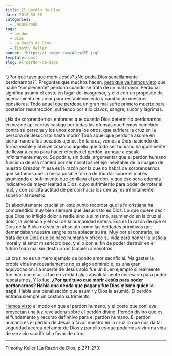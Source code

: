 ```yaml
---
title: El perdón de Dios
date: 2018-03-30
categories:
  - JesusFreak
tags:
  - perdon
  - Dios
  - La Razón de Dios
  - Timothy Keller
banner: "https://i.imgur.com/AlugzZE.jpg"
template: post
slug: el-perdon-de-dios
---
```


“¿Por qué tuvo que morir Jesús? ¿No podía Dios sencillamente perdonarnos?”. Preguntas que muchos hacen, [pero que ya hemos visto](https://lavaldi.com/el-perdon-real-conlleva-sufrimiento) que nadie “simplemente” perdona cuando se trata de un mal mayor. Perdonar significa asumir el coste en lugar del trasgresor, y ello con un propósito de acercamiento en amor para restablecimiento y cambio de nuestros opositores. Todo aquel que perdona un gran mal sufre primero muerte para posterior resurrección, sufriendo por ello clavos, sangre, sudor y lágrimas.

¿Ha de sorprendernos entonces que cuando Dios determinó perdonarnos en vez de aplicarnos castigo por todas las ofensas que hemos cometido contra su persona y los unos contra los otros, que sufriera la cruz en la persona de Jesucristo hasta morir? Todo aquel que perdona asume en cierta manera los pecados ajenos. En la cruz, vemos a Dios haciendo de forma visible y al nivel cósmico aquello que todo ser humano ha igualmente de llevar a cabo para hacer efectivo el perdón, aunque a escala infinitamente mayor. Se podría, sin duda, argumentar que el perdón humano funciona de esa manera por ser nosotros reflejo inevitable de la imagen de nuestro Creador. Y esa es la razón por la que no habrá de sorprendernos que sintamos que la única posible forma de triunfar sobre el mal es asumiendo el sufrimiento que conlleva el perdón, y que eso sería además indicativo de mayor lealtad a Dios, cuyo sufrimiento para poder derrotar al mal, y con solícita actitud de perdón hacia los demás, es infinitamente superior al nuestro.

Es absolutamente crucial en este punto recordar que la fe cristiana ha comprendido muy bien siempre que Jesucristo es Dios. Lo que quiere decir que Dios no infligió dolor a nadie sino a sí mismo, asumiendo en la cruz el dolor, la violencia y el mal de la humanidad entera. Esa es la razón de que el Dios de la Biblia no sea en absoluto como las deidades primitivas que demandaban nuestra sangre para aplacar su ira. Muy por el contrario, se trata de un Dios que se hace humano y ofrece su vida para honrar la justicia moral y el amor misericordioso, y ello con el fin de poder destruir en el futuro todo mal sin destruirnos también a nosotros.

La cruz no es un mero ejemplo de bonito amor sacrificial. Malgastar la propia vida innecesariamente no es algo admirable, es una gran equivocación. La muerte de Jesús sólo fue un buen ejemplo si realmente fue más que eso, si fue en verdad algo absolutamente necesario para poder rescatarnos. Y lo fue. **¿Por qué tuvo que morir Jesús para poder perdonarnos? Había una deuda que pagar y fue Dios mismo quien la pagó.** Había una penalización que asumir y Dios la asumió. El perdón entraña siempre un costoso sufrimiento.

[Hemos visto](https://lavaldi.com/el-perdon-real-conlleva-sufrimiento) el modo en que el perdón humano, y el coste que conlleva, proyectan una luz reveladora sobre el perdón divino. Perdón divino que es el fundamento y recurso definitivo para el perdón humano. El perdón humano es el perdón de Jesús a favor nuestro en la cruz lo que nos da tal seguridad acerca del amor de Dios y por ello es que podemos vivir una vida de servicio sacrificial a favor de otros.

---

Timothy Keller [La Razón de Dios, p.271–273]

